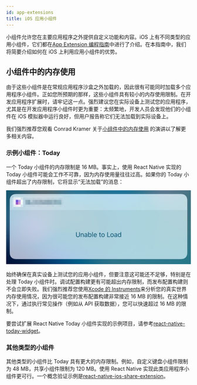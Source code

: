 ```yaml
---
id: app-extensions
title: iOS 应用小组件
---
```


小组件允许您在主要应用程序之外提供自定义功能和内容。iOS 上有不同类型的应用小组件，它们都在[App Extension 编程指南](https://developer.apple.com/library/content/documentation/General/Conceptual/ExtensibilityPG/index.html#//apple_ref/doc/uid/TP40014214-CH20-SW1)中进行了介绍。在本指南中，我们将简要介绍如何在 iOS 上利用应用小组件的优势。

## 小组件中的内存使用

由于这些小组件是在常规应用程序沙盒之外加载的，因此很有可能同时加载多个应用程序小组件。正如您所预期的那样，这些小组件具有较小的内存使用限制。在开发应用程序扩展时，请牢记这一点。强烈建议您在实际设备上测试您的应用程序，尤其是在开发应用程序小组件时更为重要：太频繁地，开发人员会发现他们的小组件在 iOS 模拟器中运行良好，但用户报告称它们无法加载到实际设备上。

我们强烈推荐您观看 Conrad Kramer 关于[小组件中的内存使用](https://cocoaheads.tv/memory-use-in-extensions-by-conrad-kramer/) 的演讲以了解更多相关内容。

### 示例小组件：Today

一个 Today 小组件的内存限制是 16 MB。事实上，使用 React Native 实现的 Today 小组件可能会工作不可靠，因为内存使用量往往过高。如果你的 Today 小组件超出了内存限制，它将显示“无法加载”的消息：

![](assets/TodayWidgetUnableToLoad.jpg)

始终确保在真实设备上测试您的应用小组件，但要注意这可能还不足够，特别是在处理 Today 小组件时。调试配置构建更有可能超出内存限制，而发布配置构建则不会立即失败。我们强烈推荐您使用[Xcode 的 Instruments](https://developer.apple.com/library/content/documentation/DeveloperTools/Conceptual/InstrumentsUserGuide/index.html)来分析您的真实世界内存使用情况，因为很可能您的发布配置构建非常接近 16 MB 的限制。在这种情况下，通过执行常见操作（例如从 API 获取数据），您可以快速超过 16 MB 的限制。

要尝试扩展 React Native Today 小组件实现的示例项目，请参考[react-native-today-widget](https://github.com/matejkriz/react-native-today-widget/)。

### 其他类型的小组件

其他类型的小组件比 Today 具有更大的内存限制。例如，自定义键盘小组件限制为 48 MB，共享小组件限制为 120 MB。使用 React Native 实现此类应用程序小组件更可行。一个概念验证示例是[react-native-ios-share-extension](https://github.com/andrewsardone/react-native-ios-share-extension)。
